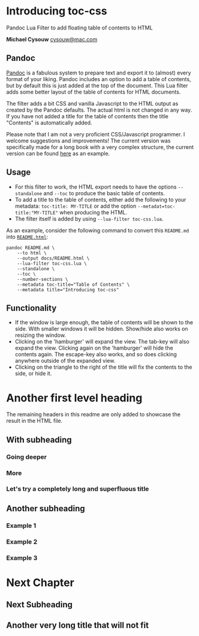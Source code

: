 # Introducing toc-css

Pandoc Lua Filter to add floating table of contents to HTML

**Michael Cysouw** <cysouw@mac.com>

## Pandoc

[Pandoc](https://pandoc.org) is a fabulous system to prepare text and export it to (almost) every format of your liking. Pandoc includes an option to add a table of contents, but by default this is just added at the top of the document. This Lua filter adds some better layout of the table of contents for HTML documents.

The filter adds a bit CSS and vanilla Javascript to the HTML output as created by the Pandoc defaults. The actual html is not changed in any way. If you have not added a title for the table of contents then the title "Contents" is automatically added.

Please note that I am not a very proficient CSS/Javascript programmer. I welcome suggestions and improvements! The current version was specifically made for a long book with a very complex structure, the current version can be found [here](https://cysouw.github.io/diathesis/) as an example.

## Usage

- For this filter to work, the HTML export needs to have the options `--standalone` and `--toc` to produce the basic table of contents.
- To add a title to the table of contents, either add the following to your metadata: `toc-title: MY-TITLE` or add the option `--metadat=toc-title:"MY-TITLE"` when producing the HTML.
- The filter itself is added by using `--lua-filter toc-css.lua`.

As an example, consider the following command to convert this `README.md` into [`README.html`](https://cysouw.github.io/toc-css/README.html):

```
pandoc README.md \
    --to html \
    --output docs/README.html \
    --lua-filter toc-css.lua \
    --standalone \
    --toc \
    --number-sections \
    --metadata toc-title="Table of Contents" \
    --metadata title="Introducing toc-css"
```

## Functionality

- If the window is large enough, the table of contents will be shown to the side. With smaller windows it will be hidden. Show/hide also works on resizing the window.
- Clicking on the 'hamburger' will expand the view. The tab-key will also expand the view. Clicking again on the 'hamburger' will hide the contents again. The escape-key also works, and so does clicking anywhere outside of the expanded view.
- Clicking on the triangle to the right of the title will fix the contents to the side, or hide it.

# Another first level heading

The remaining headers in this readme are only added to showcase the result in the HTML file.

## With subheading

### Going deeper

### More

### Let's try a completely long and superfluous title

## Another subheading

### Example 1

### Example 2

### Example 3

# Next Chapter

## Next Subheading

## Another very long title that will not fit
